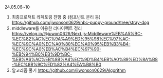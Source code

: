 24.05.06~10
1. 최종프로잭트 리펙토링 진행 중 (컴포넌트 분리 등)
https://github.com/jiwonson0629/nbc-puppy-ground/tree/stray-dog
2. middleware를 이용한 리다이렉트 정리
https://velog.io/@juwon0629/Next.js-Middleware%EB%A5%BC-%EC%82%AC%EC%9A%A9%ED%95%98%EC%97%AC-%EC%9C%A0%EC%A0%80%EC%A0%95%EB%B3%B4-%EC%9C%A0%EB%AC%B4%EC%97%90-%EB%94%B0%EB%9D%BC-%EB%A6%AC%EB%8B%A4%EC%9D%B4%EB%A0%89%ED%8A%B8-%EC%8B%9C%ED%82%A4%EA%B8%B0
3. 알고리즘 풀기
https://github.com/jiwonson0629/Algorithm
